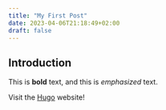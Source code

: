 ```yaml
---
title: "My First Post"
date: 2023-04-06T21:18:49+02:00
draft: false
---
```


## Introduction

This is **bold** text, and this is *emphasized* text.

Visit the [Hugo](https://gohugo.io) website!